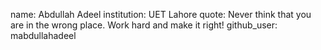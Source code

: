 name: Abdullah Adeel
institution: UET Lahore
quote: Never think that you are in the wrong place. Work hard and make it right!
github_user: mabdullahadeel